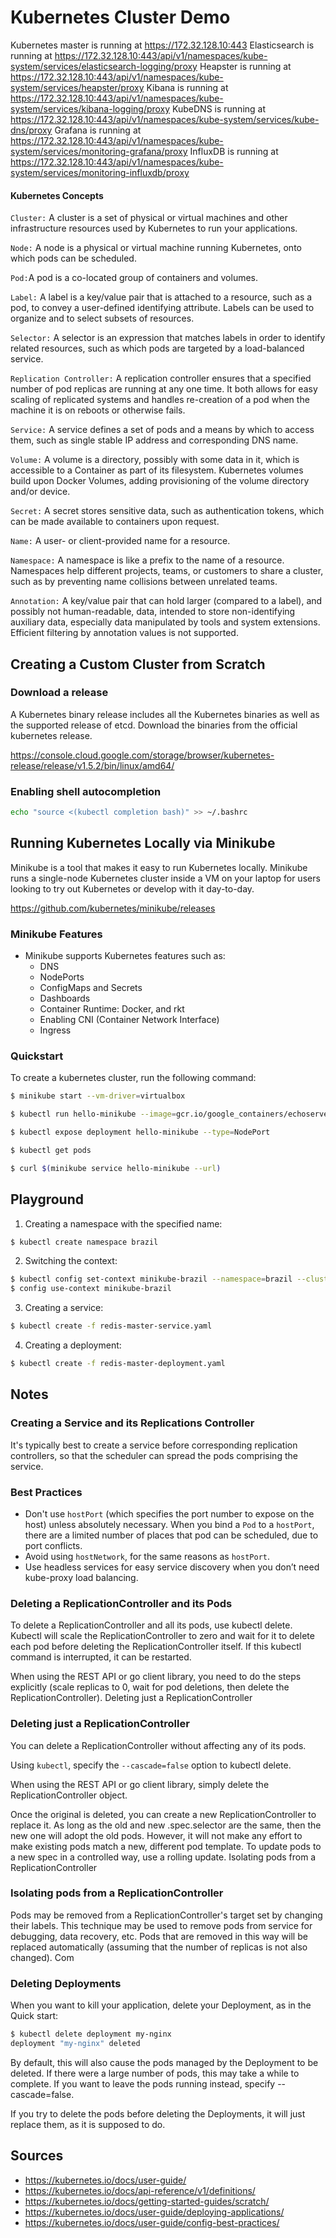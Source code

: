 # Kubernetes Cluster Demo

Kubernetes master is running at https://172.32.128.10:443
Elasticsearch is running at https://172.32.128.10:443/api/v1/namespaces/kube-system/services/elasticsearch-logging/proxy
Heapster is running at https://172.32.128.10:443/api/v1/namespaces/kube-system/services/heapster/proxy
Kibana is running at https://172.32.128.10:443/api/v1/namespaces/kube-system/services/kibana-logging/proxy
KubeDNS is running at https://172.32.128.10:443/api/v1/namespaces/kube-system/services/kube-dns/proxy
Grafana is running at https://172.32.128.10:443/api/v1/namespaces/kube-system/services/monitoring-grafana/proxy
InfluxDB is running at https://172.32.128.10:443/api/v1/namespaces/kube-system/services/monitoring-influxdb/proxy

#### Kubernetes Concepts

  `Cluster:` A cluster is a set of physical or virtual machines and other infrastructure resources used by Kubernetes to run your applications.

  `Node:` A node is a physical or virtual machine running Kubernetes, onto which pods can be scheduled.

  `Pod:`A pod is a co-located group of containers and volumes.

  `Label:` A label is a key/value pair that is attached to a resource, such as a pod, to convey a user-defined identifying attribute. Labels can be used to organize and to select subsets of resources.

  `Selector:` A selector is an expression that matches labels in order to identify related resources, such as which pods are targeted by a load-balanced service.

  `Replication Controller:` A replication controller ensures that a specified number of pod replicas are running at any one time. It both allows for easy scaling of replicated systems and handles re-creation of a pod when the machine it is on reboots or otherwise fails.

  `Service:` A service defines a set of pods and a means by which to access them, such as single stable IP address and corresponding DNS name.

  `Volume:` A volume is a directory, possibly with some data in it, which is accessible to a Container as part of its filesystem. Kubernetes volumes build upon Docker Volumes, adding provisioning of the volume directory and/or device.

  `Secret:` A secret stores sensitive data, such as authentication tokens, which can be made available to containers upon request.

  `Name:` A user- or client-provided name for a resource.

  `Namespace:` A namespace is like a prefix to the name of a resource. Namespaces help different projects, teams, or customers to share a cluster, such as by preventing name collisions between unrelated teams.

  `Annotation:` A key/value pair that can hold larger (compared to a label), and possibly not human-readable, data, intended to store non-identifying auxiliary data, especially data manipulated by tools and system extensions. Efficient filtering by annotation values is not supported.

## Creating a Custom Cluster from Scratch

### Download a release

A Kubernetes binary release includes all the Kubernetes binaries as well as the supported release of etcd. Download the binaries from the official kubernetes release.

https://console.cloud.google.com/storage/browser/kubernetes-release/release/v1.5.2/bin/linux/amd64/

### Enabling shell autocompletion

```bash
echo "source <(kubectl completion bash)" >> ~/.bashrc
```

## Running Kubernetes Locally via Minikube

Minikube is a tool that makes it easy to run Kubernetes locally. Minikube runs a single-node Kubernetes cluster inside a VM on your laptop for users looking to try out Kubernetes or develop with it day-to-day.

https://github.com/kubernetes/minikube/releases

### Minikube Features

  - Minikube supports Kubernetes features such as:
    - DNS
    - NodePorts
    - ConfigMaps and Secrets
    - Dashboards
    - Container Runtime: Docker, and rkt
    - Enabling CNI (Container Network Interface)
    - Ingress

### Quickstart

To create a kubernetes cluster, run the following command:

```bash
$ minikube start --vm-driver=virtualbox

$ kubectl run hello-minikube --image=gcr.io/google_containers/echoserver:1.4 --port=8080

$ kubectl expose deployment hello-minikube --type=NodePort

$ kubectl get pods

$ curl $(minikube service hello-minikube --url)
```

## Playground

1. Creating a namespace with the specified name:

```bash
$ kubectl create namespace brazil
```

2. Switching the context:

```bash
$ kubectl config set-context minikube-brazil --namespace=brazil --cluster=minikube --user=minikube
$ config use-context minikube-brazil
```

3. Creating a service:

```bash
$ kubectl create -f redis-master-service.yaml
```

4. Creating a deployment:

```bash
$ kubectl create -f redis-master-deployment.yaml
```

## Notes

### Creating a Service and its Replications Controller

It's typically best to create a service before corresponding replication controllers, so that the scheduler can spread the pods comprising the service.

### Best Practices

  - Don't use `hostPort` (which specifies the port number to expose on the host) unless absolutely necessary. When you bind a `Pod` to a `hostPort`, there are a limited number of places that pod can be scheduled, due to port conflicts.
  - Avoid using `hostNetwork`, for the same reasons as `hostPort`.
  - Use headless services for easy service discovery when you don’t need kube-proxy load balancing.

### Deleting a ReplicationController and its Pods

To delete a ReplicationController and all its pods, use kubectl delete. Kubectl will scale the ReplicationController to zero and wait for it to delete each pod before deleting the ReplicationController itself. If this kubectl command is interrupted, it can be restarted.

When using the REST API or go client library, you need to do the steps explicitly (scale replicas to 0, wait for pod deletions, then delete the ReplicationController).
Deleting just a ReplicationController

### Deleting just a ReplicationController

You can delete a ReplicationController without affecting any of its pods.

Using `kubectl`, specify the `--cascade=false` option to kubectl delete.

When using the REST API or go client library, simply delete the ReplicationController object.

Once the original is deleted, you can create a new ReplicationController to replace it. As long as the old and new .spec.selector are the same, then the new one will adopt the old pods. However, it will not make any effort to make existing pods match a new, different pod template. To update pods to a new spec in a controlled way, use a rolling update.
Isolating pods from a ReplicationController

### Isolating pods from a ReplicationController

Pods may be removed from a ReplicationController's target set by changing their labels. This technique may be used to remove pods from service for debugging, data recovery, etc. Pods that are removed in this way will be replaced automatically (assuming that the number of replicas is not also changed).
Com

### Deleting Deployments

When you want to kill your application, delete your Deployment, as in the Quick start:

```bash
$ kubectl delete deployment my-nginx
deployment "my-nginx" deleted
```

By default, this will also cause the pods managed by the Deployment to be deleted. If there were a large number of pods, this may take a while to complete. If you want to leave the pods running instead, specify --cascade=false.

If you try to delete the pods before deleting the Deployments, it will just replace them, as it is supposed to do.

## Sources

  - https://kubernetes.io/docs/user-guide/
  - https://kubernetes.io/docs/api-reference/v1/definitions/
  - https://kubernetes.io/docs/getting-started-guides/scratch/
  - https://kubernetes.io/docs/user-guide/deploying-applications/
  - https://kubernetes.io/docs/user-guide/config-best-practices/